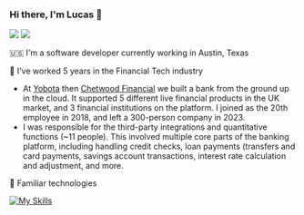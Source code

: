 ### Hi there, I'm Lucas 👋

<!--
**lucasrijllart/lucasrijllart** is a ✨ _special_ ✨ repository because its `README.md` (this file) appears on your GitHub profile.

Here are some ideas to get you started:

- 🔭 I’m currently working on ...
- 🌱 I’m currently learning ...
- 👯 I’m looking to collaborate on ...
- 🤔 I’m looking for help with ...
- 💬 Ask me about ...
- 📫 How to reach me: ...
- 😄 Pronouns: ...
- ⚡ Fun fact: ...
-->

<a href="https://www.linkedin.com/in/lucas-rijllart/"> <img src="https://img.shields.io/badge/LinkedIn-0077B5?style=for-the-badge&logo=linkedin&logoColor=white" /></a>
<a href="https://lucasrijllart.com"> <img src="https://img.shields.io/badge/website-000000?style=for-the-badge&logo=About.me&logoColor=white" /></a>

🇺🇸 I'm a software developer currently working in Austin, Texas

🏦 I've worked 5 years in the Financial Tech industry
- At [Yobota](https://www.yobota.com) then [Chetwood Financial](https://chetwood.co) we built a bank from the ground up in the cloud. It supported 5 different live financial products in the UK market, and 3 financial institutions on the platform. I joined as the 20th employee in 2018, and left a 300-person company in 2023.
- I was responsible for the third-party integrations and quantitative functions (~11 people). This involved multiple core parts of the banking platform, including handling credit checks, loan payments (transfers and card payments, savings account transactions, interest rate calculation and adjustment, and more.

🚀 Familiar technologies

[![My Skills](https://skills.thijs.gg/icons?i=py,java,bash,go,django,flask,redis,postgres,docker,git,github,prometheus,grafana,jenkins,vim)](https://skills.thijs.gg)
